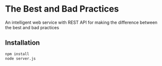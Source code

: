 The Best and Bad Practices
==========================

An intelligent web service with REST API for making the difference between the best and bad practices


Installation
------------

```sh
npm install
node server.js
```
